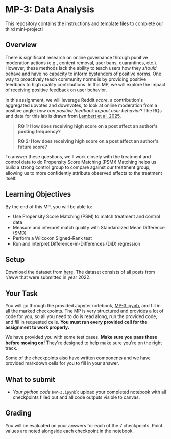# MP-3: Data Analysis

This repository contains the instructions and template files to complete our third mini-project!

## Overview

There is significant research on online governance through punitive moderation actions (e.g., content removal, user bans, quarantines, etc.). However, these methods lack the ability to teach users how they *should* behave and have no capacity to inform bystanders of positive norms. One way to proactively teach community norms is by providing positive feedback to high quality contributions.
In this MP, we will explore the impact of receiving positive feedback on user behavior. 

In this assignment, we will leverage  Reddit *score*, a contribution's aggregated upvotes and downvotes, to look at online moderation from a positive angle: *how can positive feedback impact user behavior*? The RQs and data for this lab is drawn from [Lambert et al. 2025](https://drive.google.com/drive/u/1/folders/1d0nN6vdrDaSAFNYFGxiQHnai2LYTVkmy).

> **RQ 1: How does receiving high score on a post affect an author's posting frequency?**
>
> **RQ 2: How does receiving high score on a post affect an author's future score?**

To answer these questions, we'll work closely with the treatment and control data to do Propensity Score Matching (PSM)! Matching helps us build a strong control group to compare against our treatment group, allowing us to more confidently attribute observed effects to the treatment itself.

## Learning Objectives

By the end of this MP, you will be able to:
* Use Propensity Score Matching (PSM) to match treatment and control data
* Measure and interpret match quality with Standardized Mean Difference (SMD)
* Perform a Wilcoxon Signed-Rank test
* Run and interpret Difference-in-Differences (DiD) regression

## Setup

Download the dataset from [here](https://drive.google.com/file/d/1HBCftCDTAglt5HVectVMOU3bLCcqk8HM/view?usp=drive_link). The dataset consists of all posts from r/aww that were submitted in year 2022. 

## Your Task

You will go through the provided Jupyter notebook, [MP-3.ipynb](./MP-3.ipynb), and fill in all the marked checkpoints.
The MP is very structured and provides a lot of code for you, so all you need to do is read along, run the provided code, and fill in requested cells. 
**You must run every provided cell for the assignment to work properly.**

We have provided you with some test cases. **Make sure you pass these before moving on!** They're designed to help make sure you're on the right track.

Some of the checkpoints also have written components and we have provided markdown cells for you to fill in your answer.

## What to submit
* *Your python code* (`MP-3.ipynb`): upload your completed notebook with all checkpoints filled out and all code outputs visible to canvas.

## Grading

You will be evaluated on your answers for each of the 7 checkpoints. Point values are noted alongside each checkpoint in the notebook.
